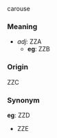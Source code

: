 carouse
### Meaning
+ _adj_: ZZA
	+ __eg__: ZZB

### Origin

ZZC

### Synonym

__eg__: ZZD

+ ZZE


